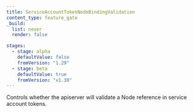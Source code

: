 ```yaml
---
title: ServiceAccountTokenNodeBindingValidation
content_type: feature_gate
_build:
  list: never
  render: false

stages:
  - stage: alpha 
    defaultValue: false
    fromVersion: "1.29"
  - stage: beta
    defaultValue: true
    fromVersion: "v1.30"
---
```

Controls whether the apiserver will validate a Node reference in service account tokens.

